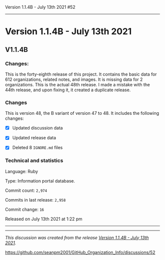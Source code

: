 Version 1.1.4B - July 13th 2021 #52 


***

# Version 1.1.4B - July 13th 2021

## V1.1.4B

### Changes:

This is the forty-eighth release of this project. It contains the basic data for 612 organizations, <!-- (fork count minus 2) !--> related notes, and images. It is missing data for 2 organizations. This is the actual 48th release. I made a mistake with the 44th release, and upon fixing it, it created a duplicate release.

### Changes

This is version 48, the B variant of version 47 to 48. It includes the following changes:

- [x] Updated discussion data

- [x] Updated release data

- [x] Deleted 8 `IGNORE.md` files

### Technical and statistics

Language: Ruby

Type: Information portal database.

Commit count: `2,974`

Commits in last release: `2,958`

Commit change: `16`

Released on July 13th 2021 at 1:22 pm

***

<hr /><em>This discussion was created from the release <a href='https://github.com/seanpm2001/GitHub_Organization_Info/releases/tag/V1.1.4B'>Version 1.1.4B - July 13th 2021</a>.</em>

https://github.com/seanpm2001/GitHub_Organization_Info/discussions/52

